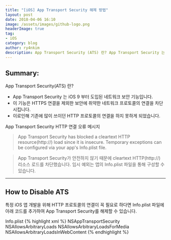 ```yaml
---
title: "[iOS] App Transport Security 해제 방법"
layout: post
date: 2018-04-06 16:10
image: /assets/images/github-logo.png
headerImage: true
tag:
- iOS
category: blog
author: ry4nkim
description: App Transport Security (ATS) 란? App Transport Security 는 iOS 9 부터 도입된 네트워크 보안 기능입니다. 이 기능은 HTTPS 연결을 제외한 보안에 취약한 네트워크 프로토콜의 연결을 차단시킵니다. 이로인해 기존에 많이 쓰이던 HTTP 프로토콜의 연결을 하지 못하게 되었습니다.
---
```


## Summary:

App Transport Security(ATS) 란?
- App Transport Security 는 iOS 9 부터 도입된 네트워크 보안 기능입니다. 
- 이 기능은 HTTPS 연결을 제외한 보안에 취약한 네트워크 프로토콜의 연결을 차단시킵니다.
- 이로인해 기존에 많이 쓰이던 HTTP 프로토콜의 연결을 하지 못하게 되었습니다.

App Transport Security HTTP 연결 오류 메시지

> App Transport Security has blocked a cleartext HTTP resource(http://) load since it is insecure. Temporary exceptions can be configured via your app's Info.plist file.

> App Transport Security가 안전하지 않기 때문에 cleartext HTTP(http://) 리소스 로드를 차단했습니다. 임시 예외는 앱의 Info.plist 파일을 통해 구성할 수 있습니다.

---
## How to Disable ATS

특정 iOS 앱 개발을 위해 HTTP 프로토콜의 연결이 꼭 필요로 하다면 Info.plist 파일에 아래 코드를 추가하여 App Transport Security를 해제할 수 있습니다.

Info.plist
{% highlight xml %}
<key>NSAppTransportSecurity</key>
<dict>
    <key>NSAllowsArbitraryLoads</key>
    <true/>
    <key>NSAllowsArbitraryLoadsForMedia</key>
    <true/>
    <key>NSAllowsArbitraryLoadsInWebContent</key>
    <true/>
</dict>
{% endhighlight %}